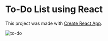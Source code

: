# To-Do List using React

This project was made with [Create React App](https://github.com/facebook/create-react-app).

![to-do](https://user-images.githubusercontent.com/65466830/197162100-68534ef4-fdf3-4c55-a5c3-2ce6f66578e7.gif)
